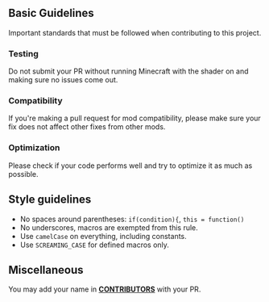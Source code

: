 ## Basic Guidelines
   Important standards that must be followed when contributing to this project.

### Testing
   Do not submit your PR without running Minecraft with the shader on and making sure no issues come out.

### Compatibility
   If you're making a pull request for mod compatibility, please make sure your fix does not affect other fixes from other mods.

### Optimization
   Please check if your code performs well and try to optimize it as much as possible.
   
## Style guidelines
* No spaces around parentheses: `if(condition){`, `this = function()`
* No underscores, macros are exempted from this rule.
* Use `camelCase` on everything, including constants.
* Use `SCREAMING_CASE` for defined macros only.

## Miscellaneous
   You may add your name in [**CONTRIBUTORS**](CONTRIBUTORS.md) with your PR.
